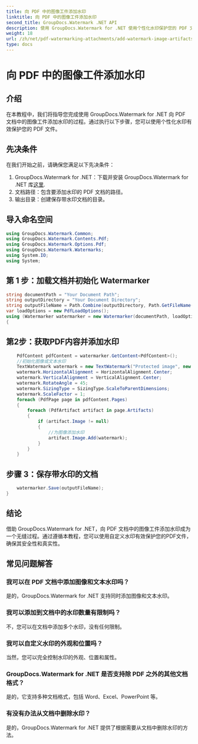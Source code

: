 ```yaml
---
title: 向 PDF 中的图像工件添加水印
linktitle: 向 PDF 中的图像工件添加水印
second_title: GroupDocs.Watermark .NET API
description: 使用 GroupDocs.Watermark for .NET 使用个性化水印保护您的 PDF 文件。轻松将文本或图像水印添加到 PDF 文档中的图像工件。
weight: 18
url: /zh/net/pdf-watermarking-attachments/add-watermark-image-artifacts-pdf/
type: docs
---
```

# 向 PDF 中的图像工件添加水印

## 介绍
在本教程中，我们将指导您完成使用 GroupDocs.Watermark for .NET 向 PDF 文档中的图像工件添加水印的过程。通过执行以下步骤，您可以使用个性化水印有效保护您的 PDF 文件。
## 先决条件
在我们开始之前，请确保您满足以下先决条件：
1.  GroupDocs.Watermark for .NET：下载并安装 GroupDocs.Watermark for .NET 库[这里](https://releases.groupdocs.com/Watermark/net/).
2. 文档路径：包含要添加水印的 PDF 文档的路径。
3. 输出目录：创建保存带水印文档的目录。

## 导入命名空间
```csharp
using GroupDocs.Watermark.Common;
using GroupDocs.Watermark.Contents.Pdf;
using GroupDocs.Watermark.Options.Pdf;
using GroupDocs.Watermark.Watermarks;
using System.IO;
using System;
```
## 第 1 步：加载文档并初始化 Watermarker
```csharp
string documentPath = "Your Document Path";
string outputDirectory = "Your Document Directory";
string outputFileName = Path.Combine(outputDirectory, Path.GetFileName(documentPath));
var loadOptions = new PdfLoadOptions();
using (Watermarker watermarker = new Watermarker(documentPath, loadOptions))
{
```
## 第2步：获取PDF内容并添加水印
```csharp
	PdfContent pdfContent = watermarker.GetContent<PdfContent>();
	//初始化图像或文本水印
	TextWatermark watermark = new TextWatermark("Protected image", new Font("Arial", 8));
	watermark.HorizontalAlignment = HorizontalAlignment.Center;
	watermark.VerticalAlignment = VerticalAlignment.Center;
	watermark.RotateAngle = 45;
	watermark.SizingType = SizingType.ScaleToParentDimensions;
	watermark.ScaleFactor = 1;
	foreach (PdfPage page in pdfContent.Pages)
	{
		foreach (PdfArtifact artifact in page.Artifacts)
		{
			if (artifact.Image != null)
			{
				//为图像添加水印
				artifact.Image.Add(watermark);
			}
		}
	}
```
## 步骤 3：保存带水印的文档
```csharp
	watermarker.Save(outputFileName);
}
```

## 结论
借助 GroupDocs.Watermark for .NET，向 PDF 文档中的图像工件添加水印成为一个无缝过程。通过遵循本教程，您可以使用自定义水印有效保护您的PDF文件，确保其安全性和真实性。
## 常见问题解答
### 我可以在 PDF 文档中添加图像和文本水印吗？
是的，GroupDocs.Watermark for .NET 支持同时添加图像和文本水印。
### 我可以添加到文档中的水印数量有限制吗？
不，您可以在文档中添加多个水印，没有任何限制。
### 我可以自定义水印的外观和位置吗？
当然，您可以完全控制水印的外观、位置和属性。
### GroupDocs.Watermark for .NET 是否支持除 PDF 之外的其他文档格式？
是的，它支持多种文档格式，包括 Word、Excel、PowerPoint 等。
### 有没有办法从文档中删除水印？
是的，GroupDocs.Watermark for .NET 提供了根据需要从文档中删除水印的方法。